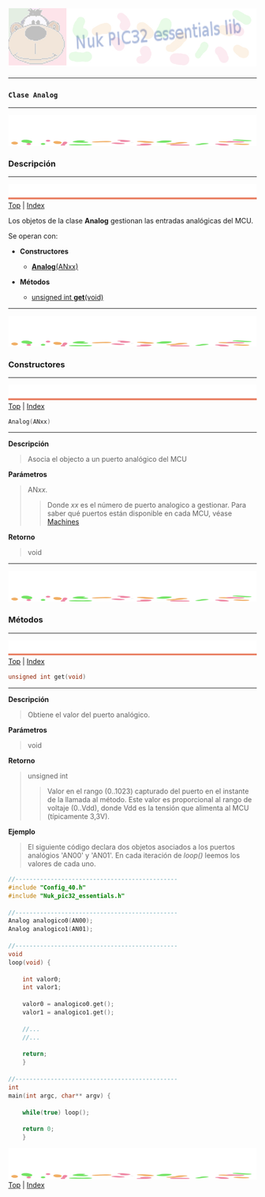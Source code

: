 ![Nuk](img/Nuk-pic-essentials-lib.jpg)
------------------------------------------------------------------------------




------------------------------------------------------------------------------
### **`Clase Analog`**




------------------------------------------------------------------------------
![separa](img/Nuk-separa.jpg)
### Descripción








------------------------------------------------------------------------------
![metode](img/Nuk-metode.jpg)
[Top](#TOP) | [Index](Index.md)

Los objetos de la clase **Analog** gestionan las entradas analógicas del MCU. 
 
Se operan con:
* **Constructores**
	* [**Analog**(ANxx)](#C01)

* **Métodos**
	* [unsigned int **get**(void)](#M01)








------------------------------------------------------------------------------
![separa](img/Nuk-separa.jpg)
### Constructores








------------------------------------------------------------------------------
<A name="C01"></A>
![metode](img/Nuk-metode.jpg)
[Top](#TOP) | [Index](Index.md)

```C
Analog(ANxx)
```
------------------------------------------------------------------------------
**Descripción**
> Asocia el objecto a un puerto analógico del MCU

**Parámetros**
>AN*xx*.
>>Donde *xx* es el número de puerto analogico a gestionar. 
Para saber qué puertos están disponible en cada MCU, véase 
[Machines](Machines.h.md#Machines)

**Retorno**
>void 









------------------------------------------------------------------------------
![separa](img/Nuk-separa.jpg)
### Métodos








------------------------------------------------------------------------------
<A name="M01"></A>
![metode](img/Nuk-metode.jpg)
[Top](#TOP) | [Index](Index.md)

```C
unsigned int get(void)
```
------------------------------------------------------------------------------
**Descripción**
>Obtiene el valor del puerto analógico.

**Parámetros**
>void

**Retorno**
>unsigned int
>> Valor en el rango (0..1023) capturado del puerto en el instante de la
llamada al método. Este valor es proporcional al rango de voltaje (0..Vdd),
donde Vdd es la tensión que alimenta al MCU (típicamente 3,3V).

**Ejemplo**
> El siguiente código declara dos objetos asociados a los puertos analógios
'AN00' y 'AN01'. En cada iteración de *loop()* leemos los valores de cada uno.

```C
//----------------------------------------------
#include "Config_40.h"
#include "Nuk_pic32_essentials.h"

//----------------------------------------------
Analog analogico0(AN00);
Analog analogico1(AN01);

//----------------------------------------------
void
loop(void) {

	int valor0;
	int valor1;

	valor0 = analogico0.get();
	valor1 = analogico1.get();

	//...
	//...

	return;
	}

//----------------------------------------------
int
main(int argc, char** argv) {

	while(true) loop();

	return 0;
	}

```




![separa](img/Nuk-separa.jpg)
[Top](#TOP) | [Index](Index.md)



